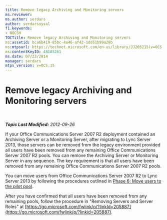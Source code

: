```yaml
---
title: Remove legacy Archiving and Monitoring servers
ms.reviewer: 
ms.author: serdars
author: serdarsoysal
f1.keywords:
- NOCSH
TOCTitle: Remove legacy Archiving and Monitoring servers
ms:assetid: bca6b419-d5bc-4a46-af42-1dd51b99a26b
ms:mtpsurl: https://technet.microsoft.com/en-us/library/JJ205215(v=OCS.15)
ms:contentKeyID: 48185261
ms.date: 07/23/2014
manager: serdars
mtps_version: v=OCS.15
---
```


<div data-xmlns="http://www.w3.org/1999/xhtml">

<div class="topic" data-xmlns="http://www.w3.org/1999/xhtml" data-msxsl="urn:schemas-microsoft-com:xslt" data-cs="https://msdn.microsoft.com/">

<div data-asp="https://msdn2.microsoft.com/asp">

# Remove legacy Archiving and Monitoring servers

</div>

<div id="mainSection">

<div id="mainBody">

<span> </span>

_**Topic Last Modified:** 2012-09-26_

If your Office Communications Server 2007 R2 deployment contained an Archiving Server or a Monitoring Server, after migrating to Lync Server 2013, those servers can be removed from the legacy environment provided all users have been removed from any remaining Office Communications Server 2007 R2 pools. You can remove the Archiving Server or Monitoring Server in any sequence. The key requirement is that all users have been removed from any remaining Office Communications Server 2007 R2 pools.

You can move users from Office Communications Server 2007 R2 to Lync Server 2013 by following the procedures outlined in [Phase 6: Move users to the pilot pool](phase-6-move-users-to-the-pilot-pool.md).

After you have confirmed that all users have been removed from any remaining pools, follow the procedure in "Removing Servers and Server Roles" at [https://go.microsoft.com/fwlink/p/?linkId=205887](https://go.microsoft.com/fwlink/p/?linkid=205887).

</div>

<span> </span>

</div>

</div>

</div>

